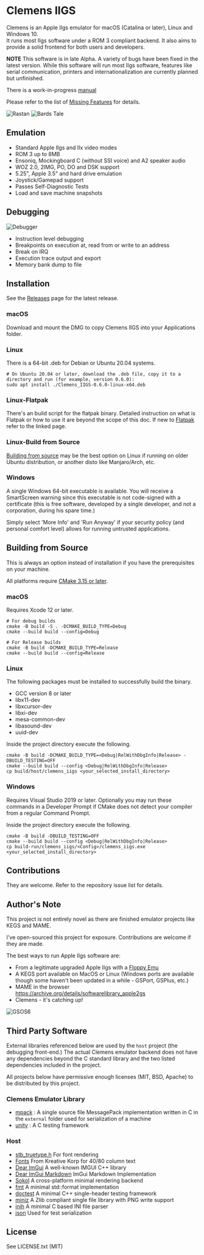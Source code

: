 # Clemens IIGS

Clemens is an Apple IIgs emulator for macOS (Catalina or later), Linux and Windows 10.  
It runs most IIgs software under a ROM 3 compliant backend.  It also aims to provide a solid
frontend for both users and developers.

**NOTE** This software is in late Alpha.  A variety of bugs have been fixed in
the latest version. While this software will run most IIgs software, features
like serial communication, printers and internationalization are currently planned
but unfinished.

There is a work-in-progress [manual](https://github.com/samkusin/clemens_iigs/blob/main/MANUAL.md)

Please refer to the list of [Missing Features](https://github.com/samkusin/clemens_iigs/blob/main/MANUAL.md#known-issues) for details.

![Rastan](https://clemens-doc-assets.s3.amazonaws.com/rastan_m3.gif)
![Bards Tale](https://clemens-doc-assets.s3.amazonaws.com/btgs_mid.gif)

## Emulation

* Standard Apple IIgs and IIx video modes
* ROM 3 up to 8MB
* Ensoniq, Mockingboard C (without SSI voice) and A2 speaker audio
* WOZ 2.0, 2IMG, PO, DO and DSK support
* 5.25", Apple 3.5" and hard drive emulation
* Joystick/Gamepad support
* Passes Self-Diagnostic Tests
* Load and save machine snapshots

## Debugging

![Debugger](https://clemens-doc-assets.s3.amazonaws.com/debugger.png)

* Instruction level debugging
* Breakpoints on execution at, read from or write to an address
* Break on IRQ
* Execution trace output and export
* Memory bank dump to file

## Installation

See the [Releases](https://github.com/samkusin/clemens_iigs/releases) page for the latest release.

### macOS
Download and mount the DMG to copy Clemens IIGS into your Applications folder.

### Linux
There is a 64-bit .deb for Debian or Ubuntu 20.04 systems.
```
# On Ubuntu 20.04 or later, download the .deb file, copy it to a directory and run (for example, version 0.6.0):
sudo apt install ./Clemens_IIGS-0.6.0-linux-x64.deb
```

### Linux-Flatpak

There's an build script for the flatpak binary.   Detailed instruction on what is Flatpak or 
how to use it are beyond the scope of this doc.  If new to [Flatpak](https://flatpak.org/) refer to the linked page.

### Linux-Build from Source

[Building from source](#linux-1) may be the best option on Linux if running on older Ubuntu distribution, or
another disto like Manjaro/Arch, etc.


### Windows
A single Windows 64-bit executable is available.  You will receive a SmartScreen warning
since this executable is not code-signed with a certificate (this is free software, developed
by a single developer, and not a corporation, during his spare time.)

Simply select 'More Info' and 'Run Anyway' if your security policy (and personal comfort level) allows for running untrusted applications.

## Building from Source
This is always an option instead of installation if you have the prerequisites on your machine.

All platforms require [CMake 3.15 or later](https://cmake.org/download/).

### macOS

Requires Xcode 12 or later.

```
# For debug builds
cmake -B build -S . -DCMAKE_BUILD_TYPE=Debug
cmake --build build --config=Debug

# For Release builds
cmake -B build -DCMAKE_BUILD_TYPE=Release
cmake --build build --config=Release
```

### Linux

The following packages must be installed to successfully build the binary.

* GCC version 8 or later
* libx11-dev
* libxcursor-dev
* libxi-dev
* mesa-common-dev
* libasound-dev
* uuid-dev

Inside the project directory execute the following.

```
cmake -B build -DCMAKE_BUILD_TYPE=<Debug|RelWithDbgInfo|Release> -DBUILD_TESTING=OFF
cmake --build build --config <Debug|RelWithDbgInfo|Release>
cp build/host/clemens_iigs <your_selected_install_directory>
```

### Windows

Requires Visual Studio 2019 or later.  Optionally you may run these commands
in a Developer Prompt if CMake does not detect your compiler from a regular
Command Prompt.

Inside the project directory execute the following.

```
cmake -B build -DBUILD_TESTING=OFF
cmake --build build --config <Debug|RelWithDbgInfo|Release>
cp build-run/clemens_iigs/<Config>/clemens_iigs.exe <your_selected_install_directory>
```

## Contributions

They are welcome.  Refer to the repository issue list for details.

## Author's Note

This project is not entirely novel as there are finished emulator projects like KEGS and MAME.

I've open-sourced this project for exposure.  Contributions are welcome if they are made.

The best ways to run Apple IIgs software are:

* From a legitimate upgraded Apple IIgs with a [Floppy Emu](https://www.bigmessowires.com/floppy-emu/)
* A KEGS port available on MacOS or Linux (Windows ports are available though some haven't been updated in a while - GSPort, GSPlus, etc.)
* MAME in the browser https://archive.org/details/softwarelibrary_apple2gs
* Clemens - it's catching up!

![GSOS6](https://clemens-doc-assets.s3.amazonaws.com/gsos6.png)

## Third Party Software

External libraries referenced below are used by the `host` project (the debugging front-end.)  The actual Clemens emulator backend does not have any dependencies beyond the C standard library and the two listed dependencies included in the project.

All projects below have permissive enough licenses (MIT, BSD, Apache) to be distributed by this project.

### Clemens Emulator Library

* [mpack](https://github.com/ludocode/mpack) : A single source file MessagePack implementation written in C in the `external` folder used for serialization of a machine
* [unity](https://github.com/ThrowTheSwitch/Unity) : A C testing framework

### Host

* [stb_truetype.h](https://github.com/nothings/stb/blob/master/stb_truetype.h) For font rendering
* [Fonts](https://www.kreativekorp.com/software/fonts/apple2.shtml) From Kreative Korp for 40/80 column text
* [Dear ImGui](https://github.com/ocornut/imgui) A well-known IMGUI C++ library
* [Dear ImGui Markdown](https://github.com/juliettef/imgui_markdown) ImGui Markdown Implementation
* [Sokol](https://github.com/floooh/sokol) A cross-platform minimal rendering backend
* [fmt](https://github.com/fmtlib/fmt) A minimal std::format implementation
* [doctest](https://github.com/doctest/doctest) A minimal C++ single-header testing framework
* [miniz](https://github.com/richgel999/miniz) A Zlib compliant single file library with PNG write support
* [inih](https://github.com/benhoyt/inih) A minimal C based INI file parser
* [json](https://github.com/nlohmann/json) Used for test serialization

## License

See LICENSE.txt (MIT)
